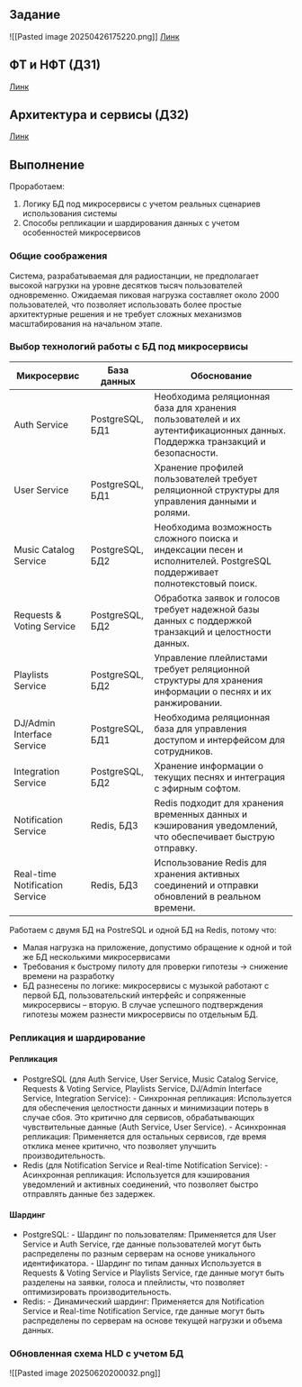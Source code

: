 ## Задание

![[Pasted image 20250426175220.png]]
[Линк](https://www.architecturalkatas.com/kata.html?kata=TakingRequests.json)

## ФТ и НФТ (ДЗ1)
[Линк](https://github.com/nikolaysavelev/system-design-hse-miem-2025/pull/8)
## Архитектура и сервисы (ДЗ2)
[Линк](https://github.com/nikolaysavelev/system-design-hse-miem-2025/pull/8)
## Выполнение

Проработаем:
1. Логику БД под микросервисы с учетом реальных сценариев использования системы
2. Способы репликации и шардирования данных с учетом особенностей микросервисов

### Общие соображения
Система, разрабатываемая для радиостанции, не предполагает высокой нагрузки на уровне десятков тысяч пользователей одновременно. Ожидаемая пиковая нагрузка составляет около 2000 пользователей, что позволяет использовать более простые архитектурные решения и не требует сложных механизмов масштабирования на начальном этапе.
### Выбор технологий работы с БД под микросервисы

| Микросервис                    | База данных     | Обоснование                                                                                                                 |
| ------------------------------ | --------------- | --------------------------------------------------------------------------------------------------------------------------- |
| Auth Service                   | PostgreSQL, БД1 | Необходима реляционная база для хранения пользователей и их аутентификационных данных. Поддержка транзакций и безопасности. |
| User Service                   | PostgreSQL, БД1 | Хранение профилей пользователей требует реляционной структуры для управления данными и ролями.                              |
| Music Catalog Service          | PostgreSQL, БД2 | Необходима возможность сложного поиска и индексации песен и исполнителей. PostgreSQL поддерживает полнотекстовый поиск.     |
| Requests & Voting Service      | PostgreSQL, БД2 | Обработка заявок и голосов требует надежной базы данных с поддержкой транзакций и целостности данных.                       |
| Playlists Service              | PostgreSQL, БД2 | Управление плейлистами требует реляционной структуры для хранения информации о песнях и их ранжировании.                    |
| DJ/Admin Interface Service     | PostgreSQL, БД1 | Необходима реляционная база для управления доступом и интерфейсом для сотрудников.                                          |
| Integration Service            | PostgreSQL, БД2 | Хранение информации о текущих песнях и интеграция с эфирным софтом.                                                         |
| Notification Service           | Redis, БД3      | Redis подходит для хранения временных данных и кэширования уведомлений, что обеспечивает быструю отправку.                  |
| Real-time Notification Service | Redis, БД3      | Использование Redis для хранения активных соединений и отправки обновлений в реальном времени.                              |
Работаем с двумя БД на PostreSQL и одной БД на Redis, потому что:
- Малая нагрузка на приложение, допустимо обращение к одной и той же БД несколькими микросервисами
- Требования к быстрому пилоту для проверки гипотезы -> снижение времени на разработку
- БД разнесены по логике: микросервисы с музыкой работают с первой БД, пользовательский интерфейс и сопряженные микросервисы – вторую.
В случае успешного подтверждения гипотезы можем разнести микросервисы по отдельным БД.
### Репликация и шардирование
#### Репликация
- PostgreSQL (для Auth Service, User Service, Music Catalog Service, Requests & Voting Service, Playlists Service, DJ/Admin Interface Service, Integration Service):
	  - Синхронная репликация: Используется для обеспечения целостности данных и минимизации потерь в случае сбоя. Это критично для сервисов, обрабатывающих чувствительные данные (Auth Service, User Service).
	  - Асинхронная репликация: Применяется для остальных сервисов, где время отклика менее критично, что позволяет улучшить производительность.
- Redis (для Notification Service и Real-time Notification Service):
	  - Асинхронная репликация: Используется для кэширования уведомлений и активных соединений, что позволяет быстро отправлять данные без задержек.
#### Шардинг
- PostgreSQL:
	  - Шардинг по пользователям: Применяется для User Service и Auth Service, где данные пользователей могут быть распределены по разным серверам на основе уникального идентификатора.
	  - Шардинг по типам данных Используется в Requests & Voting Service и Playlists Service, где данные могут быть разделены на заявки, голоса и плейлисты, что позволяет оптимизировать производительность.
- Redis:
	  - Динамический шардинг: Применяется для Notification Service и Real-time Notification Service, где данные могут быть распределены по серверам на основе текущей нагрузки и объема данных.

### Обновленная схема HLD с учетом БД
![[Pasted image 20250620200032.png]]
